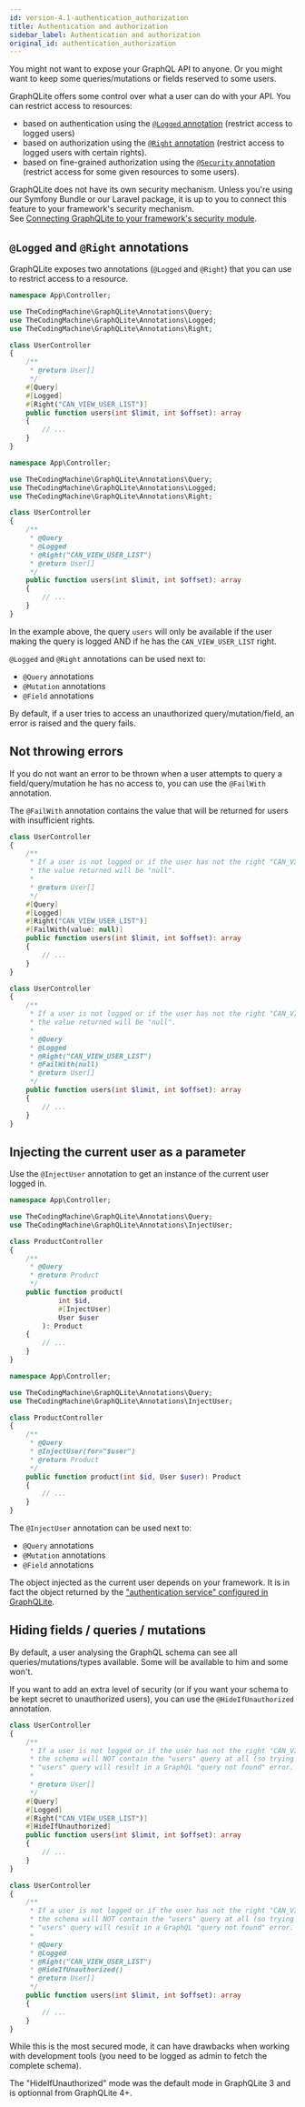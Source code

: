```yaml
---
id: version-4.1-authentication_authorization
title: Authentication and authorization
sidebar_label: Authentication and authorization
original_id: authentication_authorization
---
```


You might not want to expose your GraphQL API to anyone. Or you might want to keep some queries/mutations or fields
reserved to some users.

GraphQLite offers some control over what a user can do with your API. You can restrict access to resources:
 
- based on authentication using the [`@Logged` annotation](#logged-and-right-annotations) (restrict access to logged users)
- based on authorization using the [`@Right` annotation](#logged-and-right-annotations) (restrict access to logged users with certain rights).
- based on fine-grained authorization using the [`@Security` annotation](fine-grained-security.md) (restrict access for some given resources to some users).

<div class="alert alert-info">
GraphQLite does not have its own security mechanism.
Unless you're using our Symfony Bundle or our Laravel package, it is up to you to connect this feature to your framework's security mechanism.<br>
See <a href="implementing-security.md">Connecting GraphQLite to your framework's security module</a>.
</div>

## `@Logged` and `@Right` annotations

GraphQLite exposes two annotations (`@Logged` and `@Right`) that you can use to restrict access to a resource.
<!--DOCUSAURUS_CODE_TABS-->
<!--PHP 8+-->
```php
namespace App\Controller;

use TheCodingMachine\GraphQLite\Annotations\Query;
use TheCodingMachine\GraphQLite\Annotations\Logged;
use TheCodingMachine\GraphQLite\Annotations\Right;

class UserController
{
    /**
     * @return User[]
     */
    #[Query]
    #[Logged]
    #[Right("CAN_VIEW_USER_LIST")]
    public function users(int $limit, int $offset): array
    {
        // ...
    }
}
```
<!--PHP 7+-->
```php
namespace App\Controller;

use TheCodingMachine\GraphQLite\Annotations\Query;
use TheCodingMachine\GraphQLite\Annotations\Logged;
use TheCodingMachine\GraphQLite\Annotations\Right;

class UserController
{
    /**
     * @Query
     * @Logged
     * @Right("CAN_VIEW_USER_LIST")
     * @return User[]
     */
    public function users(int $limit, int $offset): array
    {
        // ...
    }
}
```
<!--END_DOCUSAURUS_CODE_TABS-->


In the example above, the query `users` will only be available if the user making the query is logged AND if he
has the `CAN_VIEW_USER_LIST` right.

`@Logged` and `@Right` annotations can be used next to:

* `@Query` annotations
* `@Mutation` annotations
* `@Field` annotations

<div class="alert alert-info">By default, if a user tries to access an unauthorized query/mutation/field, an error is raised and the query fails.</div>

## Not throwing errors

If you do not want an error to be thrown when a user attempts to query a field/query/mutation he has no access to, you can use the `@FailWith` annotation.

The `@FailWith` annotation contains the value that will be returned for users with insufficient rights.

<!--DOCUSAURUS_CODE_TABS-->
<!--PHP 8+-->
```php
class UserController
{
    /**
     * If a user is not logged or if the user has not the right "CAN_VIEW_USER_LIST",
     * the value returned will be "null".
     *
     * @return User[]
     */
    #[Query]
    #[Logged]
    #[Right("CAN_VIEW_USER_LIST")]
    #[FailWith(value: null)]
    public function users(int $limit, int $offset): array
    {
        // ...
    }
}
```
<!--PHP 7+-->
```php
class UserController
{
    /**
     * If a user is not logged or if the user has not the right "CAN_VIEW_USER_LIST",
     * the value returned will be "null".
     *
     * @Query
     * @Logged
     * @Right("CAN_VIEW_USER_LIST")
     * @FailWith(null)
     * @return User[]
     */
    public function users(int $limit, int $offset): array
    {
        // ...
    }
}
```
<!--END_DOCUSAURUS_CODE_TABS-->

## Injecting the current user as a parameter

Use the `@InjectUser` annotation to get an instance of the current user logged in.

<!--DOCUSAURUS_CODE_TABS-->
<!--PHP 8+-->
```php
namespace App\Controller;

use TheCodingMachine\GraphQLite\Annotations\Query;
use TheCodingMachine\GraphQLite\Annotations\InjectUser;

class ProductController
{
    /**
     * @Query
     * @return Product
     */
    public function product(
            int $id,
            #[InjectUser] 
            User $user
        ): Product
    {
        // ...
    }
}
```
<!--PHP 7+-->
```php
namespace App\Controller;

use TheCodingMachine\GraphQLite\Annotations\Query;
use TheCodingMachine\GraphQLite\Annotations\InjectUser;

class ProductController
{
    /**
     * @Query
     * @InjectUser(for="$user") 
     * @return Product
     */
    public function product(int $id, User $user): Product
    {
        // ...
    }
}
```
<!--END_DOCUSAURUS_CODE_TABS-->

The `@InjectUser` annotation can be used next to:

* `@Query` annotations
* `@Mutation` annotations
* `@Field` annotations

The object injected as the current user depends on your framework. It is in fact the object returned by the 
["authentication service" configured in GraphQLite](implementing-security.md).

## Hiding fields / queries / mutations

By default, a user analysing the GraphQL schema can see all queries/mutations/types available.
Some will be available to him and some won't.

If you want to add an extra level of security (or if you want your schema to be kept secret to unauthorized users),
you can use the `@HideIfUnauthorized` annotation.

<!--DOCUSAURUS_CODE_TABS-->
<!--PHP 8+-->
```php
class UserController
{
    /**
     * If a user is not logged or if the user has not the right "CAN_VIEW_USER_LIST",
     * the schema will NOT contain the "users" query at all (so trying to call the
     * "users" query will result in a GraphQL "query not found" error.
     *
     * @return User[]
     */
    #[Query]
    #[Logged]
    #[Right("CAN_VIEW_USER_LIST")]
    #[HideIfUnauthorized]
    public function users(int $limit, int $offset): array
    {
        // ...
    }
}
```
<!--PHP 7+-->
```php
class UserController
{
    /**
     * If a user is not logged or if the user has not the right "CAN_VIEW_USER_LIST",
     * the schema will NOT contain the "users" query at all (so trying to call the
     * "users" query will result in a GraphQL "query not found" error.
     *
     * @Query
     * @Logged
     * @Right("CAN_VIEW_USER_LIST")
     * @HideIfUnauthorized()
     * @return User[]
     */
    public function users(int $limit, int $offset): array
    {
        // ...
    }
}
```
<!--END_DOCUSAURUS_CODE_TABS-->

While this is the most secured mode, it can have drawbacks when working with development tools
(you need to be logged as admin to fetch the complete schema).

<div class="alert alert-info">The "HideIfUnauthorized" mode was the default mode in GraphQLite 3 and is optionnal from GraphQLite 4+.</div>
